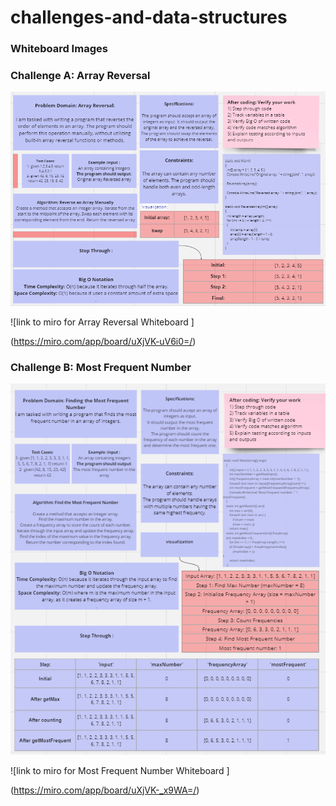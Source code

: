 # challenges-and-data-structures
### Whiteboard Images

### Challenge A: Array Reversal
![Array Reversal Whiteboard](./white-borde/a.png)

![link to miro for Array Reversal Whiteboard ]

(https://miro.com/app/board/uXjVK-uV6i0=/)

### Challenge B: Most Frequent Number
![Most Frequent Number Whiteboard ](./white-borde/b.png)

![link to miro for Most Frequent Number Whiteboard ]

(https://miro.com/app/board/uXjVK-_x9WA=/)
